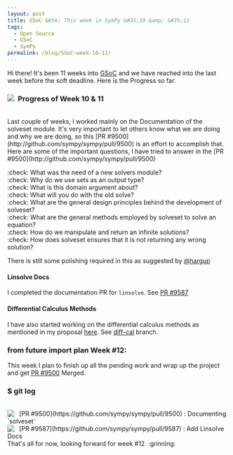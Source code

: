 ```yaml
---
layout: post
title: GSoC &#58; This week in SymPy &#35;10 &amp; &#35;11
tags:
  - Open Source
  - GSoC
  - SymPy
permalink: /blog/GSoC-week-10-11/
---
```


Hi there! It's been 11 weeks into [GSoC](https://en.wikipedia.org/wiki/Google_Summer_of_Code) 
and we have reached into the last week before the soft deadline. Here is the Progress so far.

### &nbsp; **Progress of Week 10 & 11** <img style="float: left" src="/assets/gsoc/pr.png"> 
</br>
Last couple of weeks, I worked mainly on the Documentation of the solveset module. It's very important to let others know what we are doing and why we are doing, so this [PR #9500](http://github.com/sympy/sympy/pull/9500) is an effort to accomplish that.
Here are some of the important questions, I have tried to answer in the [PR #9500](http://github.com/sympy/sympy/pull/9500)

 :check: What was the need of a new solvers module? </br>
 :check: Why do we use sets as an output type? </br>
 :check: What is this domain argument about? </br>
 :check: What will you do with the old solve? </br>
 :check: What are the general design principles behind the development of solveset? </br>
 :check: What are the general methods employed by solveset to solve an equation? </br>
 :check: How do we manipulate and return an infinite solutions? </br>
 :check: How does solveset ensures that it is not returning any wrong solution? </br>

There is still some polishing required in this as suggested by [@hargup](http://github.com/hargup)

#### **Linsolve Docs**
I completed the documentation PR for `linsolve`. See [PR #9587](https://github.com/sympy/sympy/pull/9587)

#### **Differential Calculus Methods**

I have also started working on the differential calculus methods as mentioned in my proposal [here](https://github.com/sympy/sympy/wiki/GSoC-2015-Application-AMiT-Kumar--Solvers-:-Extending-Solveset#week-12).
See [diff-cal](https://github.com/aktech/sympy/tree/diff-cal) branch.

### **from __future__ import plan**  Week #12:
This week I plan to finish up all the pending work and wrap up the project and get [PR #9500](http://github.com/sympy/sympy/pull/9500) Merged. 

### **$ git log**
</br>
<img align="left" src="/assets/gsoc/opr.png"> &nbsp; [PR #9500](https://github.com/sympy/sympy/pull/9500) :  Documenting `solveset`

</br>
<img align="left" src="/assets/gsoc/mpr.png"> &nbsp; [PR #9587](https://github.com/sympy/sympy/pull/9587) : Add Linsolve Docs

</br>
That's all for now, looking forward for week #12. :grinning: